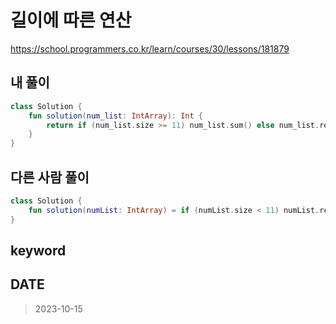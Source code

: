 # 길이에 따른 연산

https://school.programmers.co.kr/learn/courses/30/lessons/181879

## 내 풀이

```kt
class Solution {
    fun solution(num_list: IntArray): Int {
        return if (num_list.size >= 11) num_list.sum() else num_list.reduce { acc, v -> acc * v }
    }
}
```

## 다른 사람 풀이

```kt
class Solution {
    fun solution(numList: IntArray) = if (numList.size < 11) numList.reduce { acc, x -> acc * x } else numList.sum()
}
```

## keyword

## DATE

> 2023-10-15
